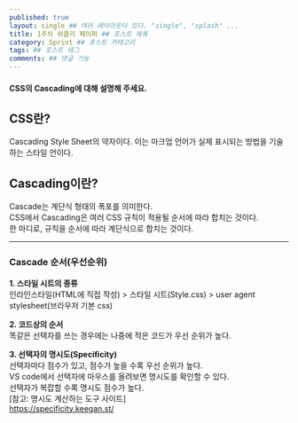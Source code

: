 ```yaml
---
published: true
layout: single ## 여러 레이아웃이 있다. "single", "splash" ...
title: 1주차 위클리 페이퍼 ## 포스트 제목
category: Sprint ## 포스트 카테고리
tags: ## 포스트 태그
comments: ## 댓글 기능
---
```


#### CSS의 Cascading에 대해 설명해 주세요.

## CSS란?

Cascading Style Sheet의 약자이다. 이는 마크업 언어가 실제 표시되는 방법을 기술하는 스타일 언이다.

## Cascading이란?

Cascade는 계단식 형태의 폭포를 의미한다.<br>
CSS에서 Cascading은 여러 CSS 규칙이 적용될 순서에 따라 합치는 것이다.<br>
한 마디로, 규칙을 순서에 따라 계단식으로 합치는 것이다.

---

### Cascade 순서(우선순위)

**1. 스타일 시트의 종류**<br>
인라인스타일(HTML에 직접 작성) > 스타일 시트(Style.css) > user agent stylesheet(브라우저 기본 css)

**2. 코드상의 순서**<br>
똑같은 선택자를 쓰는 경우에는 나중에 적은 코드가 우선 순위가 높다.

**3. 선택자의 명시도(Specificity)**<br>
선택자마다 점수가 있고, 점수가 높을 수록 우선 순위가 높다.<br>
VS code에서 선택자에 마우스를 올려보면 명시도를 확인할 수 있다.<br>
선택자가 복잡할 수록 명시도 점수가 높다.<br>
[참고: 명시도 계산하는 도구 사이트]<Br>
<a>https://specificity.keegan.st/
